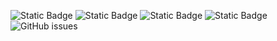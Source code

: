 ![Static Badge](https://img.shields.io/badge/blacklists-61-000000) ![Static Badge](https://img.shields.io/badge/blacklisted-3000228-cc0000) ![Static Badge](https://img.shields.io/badge/whitelisted-2254-00CC00) ![Static Badge](https://img.shields.io/badge/streaming_blacklist-28107-000000) ![GitHub issues](https://img.shields.io/github/issues/fabriziosalmi/blacklists)
